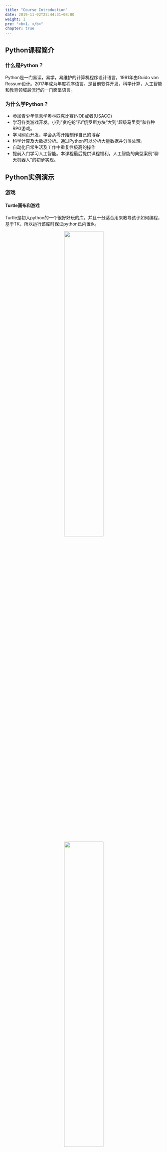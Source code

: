 ```yaml
---
title: "Course Introduction"
date: 2019-11-02T22:44:31+08:00
weight: 1
pre: "<b>1. </b>"
chapter: true
---
```


## Python课程简介

### 什么是Python？
Python是一门易读，易学，易维护的计算机程序设计语言。1991年由Guido van Rossum设计。2017年成为年度程序语言。是目前软件开发，科学计算，人工智能和教育领域最流行的一门面呈语言。

### 为什么学Python？
- 参加青少年信息学奥林匹克比赛(NOI)或者(USACO)
- 学习各类游戏开发。小到“贪吃蛇“和”俄罗斯方块“大到“超级马里奥”和各种RPG游戏。
- 学习网页开发，学会从零开始制作自己的博客
- 科学计算及大数据分析。通过Python可以分析大量数据并分类处理。
- 自动化日常生活及工作中重复性极高的操作
- 提前入门学习人工智能。本课程最后提供课程福利，人工智能的典型案例“聊天机器人”的初步实现。

## Python实例演示

### 游戏

#### Turtle画布和游戏

Turtle是初入python的一个很好好玩的库，并且十分适合用来教导孩子如何编程，基于TK，所以运行该库时保证python已内置tk。

<center>
<img style="width: 50%;height: 50%;"src="/images/introduction/01.png">
</center>

<center>
<img style="width: 50%;height: 50%;"src="/images/introduction/02.png">
</center>

<center>
<img style="width: 50%;height: 50%;"src="/images/introduction/03.png">
</center>

<center>
<img style="width: 50%;height: 50%;"src="/images/introduction/04.png">
</center>

<center>
<img style="width: 50%;height: 50%;"src="/images/introduction/05.png">
</center>

<center>
<img style="width: 50%;height: 50%;"src="/images/introduction/06.png">
</center>

<center>
<img style="width: 50%;height: 50%;"src="/images/introduction/07.png">
</center>

<center>
<img style="width: 50%;height: 50%;"src="/images/introduction/08.png">
</center>

<center>
<img style="width: 50%;height: 50%;"src="/images/introduction/09.png">
</center>

<center>
<img style="width: 50%;height: 50%;"src="/images/introduction/10.png">
</center>

#### PyGame游戏引擎

包含图像、声音。建立在SDL基础上，允许实时电子游戏研发而无需被低级语言（如机器语言和汇编语言）束缚。基于这样一个设想，所有需要的游戏功能和理念都（主要是图像方面）都完全简化为游戏逻辑本身，所有的资源结构都可以由高级语言提供，如Python。

#### 星球大战

<center>
<img style="width: 50%;height: 50%;"src="/images/introduction/game/01.png">
</center>

<center>
<img style="width: 50%;height: 50%;"src="/images/introduction/game/02.png">
</center>

#### 愤怒的小鸟

<center>
<img style="width: 50%;height: 50%;"src="/images/introduction/game/03.png">
</center>

<center>
<img style="width: 50%;height: 50%;"src="/images/introduction/game/04.png">
</center>

#### 吃豆人

<center>
<img style="width: 50%;height: 50%;"src="/images/introduction/game/05.png">
</center>

### 网页

网页是构成网站的基本元素，是承载各种网站应用的平台。通俗地说，您的网站就是由网页组成的，如果您只有域名和虚拟主机而没有制作任何网页的话，您的客户仍旧无法访问您的网站。

网页是一个包含HTML标签的纯文本文件，它可以存放在世界某个角落的某一台计算机中，是万维网中的一“页”，是超文本标记语言格式（标准通用标记语言的一个应用，文件扩展名为.html或.htm）。网页通常用图像档来提供图画。网页要通过网页浏览器来阅读。

<center>
<img style="width: 50%;height: 50%;"src="/images/introduction/web/01.png">
</center>

<center>
<img style="width: 50%;height: 50%;"src="/images/introduction/web/02.jpeg">
</center>

### 数据分析

数据分析是指用适当的统计分析方法对收集来的大量数据进行分析，提取有用信息和形成结论而对数据加以详细研究和概括总结的过程。这一过程也是质量管理体系的支持过程。在实用中，数据分析可帮助人们作出判断，以便采取适当行动。

数据分析的数学基础在20世纪早期就已确立，但直到计算机的出现才使得实际操作成为可能，并使得数据分析得以推广。数据分析是数学与计算机科学相结合的产物。

<center>
<img style="width: 50%;height: 50%;"src="/images/introduction/world_climate_change.gif">
</center>

### 人工智能

人工智能（Artificial Intelligence），英文缩写为AI。它是研究、开发用于模拟、延伸和扩展人的智能的理论、方法、技术及应用系统的一门新的技术科学。

人工智能是计算机科学的一个分支，它企图了解智能的实质，并生产出一种新的能以人类智能相似的方式做出反应的智能机器，该领域的研究包括机器人、语言识别、图像识别、自然语言处理和专家系统等。人工智能从诞生以来，理论和技术日益成熟，应用领域也不断扩大，可以设想，未来人工智能带来的科技产品，将会是人类智慧的“容器”。人工智能可以对人的意识、思维的信息过程的模拟。人工智能不是人的智能，但能像人那样思考、也可能超过人的智能。

人工智能是一门极富挑战性的科学，从事这项工作的人必须懂得计算机知识，心理学和哲学。人工智能是包括十分广泛的科学，它由不同的领域组成，如机器学习，计算机视觉等等，总的说来，人工智能研究的一个主要目标是使机器能够胜任一些通常需要人类智能才能完成的复杂工作。但不同的时代、不同的人对这种“复杂工作”的理解是不同的。2017年12月，人工智能入选“2017年度中国媒体十大流行语”

#### 聊天机器人

聊天机器人（Chatterbot）是经由对话或文字进行交谈的计算机程序。能够模拟人类对话，通过图灵测试。聊天机器人可用于实用的目的，如客户服务或资讯获取。有些聊天机器人会搭载自然语言处理系统，但大多简单的系统只会撷取输入的关键字，再从数据库中找寻最合适的应答句。目前，聊天机器人是虚拟助理（如Google智能助理）的一部分，可以与许多组织的应用程序，网站以及即时消息平台（Facebook Messenger）连接。非助理应用程序包括娱乐目的的聊天室，研究和特定产品促销，社交机器人。

<center>
<img style="width: 50%;height: 50%;"src="/images/introduction/AI/01.jpeg">
</center>

<center>
<img style="width: 50%;height: 50%;"src="/images/introduction/AI/02.png">
</center>

### 网络爬虫

网络爬虫（又被称为网页蜘蛛，网络机器人，在FOAF社区中间，更经常的称为网页追逐者），是一种按照一定的规则，自动地抓取万维网信息的程序或者脚本。另外一些不常使用的名字还有蚂蚁、自动索引、模拟程序或者蠕虫。

<center>
<img style="width: 50%;height: 50%;"src="/images/introduction/web_crawler.png">
</center>

### 青少年信息奥赛

#### USACO美国信息学奥林匹克竞赛

#### 竞赛简介
**美国信息学奥林匹克竞赛，英文简称“USACO”**，全称“USA Computing Olympiad”，初次举办于1992年，其官网是美国一个著名在线题库，更是美国中学生官方竞赛网站，**开设的目的是为每年夏季举办的国际信息学奥林匹克竞赛（IOI）选拔美国队队员。**	

**在2016——2017赛季中，总计有2003名参赛选手入围公开赛，其中中国籍选手共计132人，仅次于美国926人，成为参加USACO公开赛的第二大国。**

#### 含金量
随着STEM教育的理念及编程低龄化普及化的发展，USACO的热度越来越高。因为编程学习的门槛相比较于数理化较高，**USACO的含金量实际会高于同类型的USAMO（美国数学奥赛），UANCO（美国化学奥赛）等等。**

此外，因为大量学生参加热门的USAMO，USNCO等竞赛，**所以USACO相对来说并不是过分红海，在中国高中生中的普及度并不高，**换言之，参赛的选手少了，获得荣誉的人少了，含金量自然就更高。

**对于未来美本留学申请理工科专业的高中生来说，USACO能够获得金或者白金级别的奖项，绝对是提高竞争力的大杀器。**

#### 参赛对象
**国内高一高二在读学生，高三学生也可以参加12月的第一场比赛，**如果实力突出，可以在12月中RD常规申请前获得白银级奖项，可以说是申请前后最后一波强势的背景提升机会。

当然，编程基础较好，有算法能力的初中生也可以尝试参赛，提前挑战USACO竞赛，证明自己的编程能力。

#### 比赛规则
**每年的12月、1月、2月和3月都分别有USACO比赛开放日，在比赛窗口开放的三天内，选手可以选择在任意时间登陆USACO账号开始比赛。**

每场比赛4——5个小时，比赛从在线打开试题后开始计时，可以使用C++，Java，Python，Pascal和C中的任意一种语言进行做题，在时间结束前通过网络将写好的程序提交即可。

程序提交后官网会给出用test case检测程序的结果，并根据结果给出这一题的得分，每次比赛，实力强的选手可以连续升级。

**开始比赛4小时内，如果拿到了高分（接近满分或者满分），系统会提示直接晋级，可以在这三天内继续挑战下一级，只要实力足够，一场考试可以提升到满级白金级。**

没拿到满分的选手，需要等到三天的赛程结束后，等待晋级分数线，才能决定是否晋级，如果成功晋级，可以在一个月后的第二场继续参赛晋级。

#### 竞赛等级
**1. 青铜级**

**参赛资格：**注册USACO账号即为铜级

**难度等级：**铜级考试相对简单，参赛学生需会至少一种程序语言，只要经过一定的训练，大部分初次参赛的选手都能在限制时间内做完题，在第一次考试中晋级白银级。

**2. 白银级**

**参赛资格：**通过铜级比赛的选手

**难度等级：**需要基本的问题解决能力和简单的算法能力（例如：贪心算法，递归搜索算法等），除此之外，学生还要对基础数据结构有一定的了解。

**3. 黄金级**

**参赛资格：**通过银级比赛的选手

**难度等级：**需要有一定的算法基础，理解一些抽象的方法（例：最短路径，动态规划），并且学生要对数据结构有比较深的了解。

**4. 白金级**

**参赛资格：**通过黄金级比赛的选手

**难度等级：**需要有很高的编程基础和很强的算法能力。部分比赛问题最后的优化方案，可能不止一个，得出的答案也不止一个。

#### 如何备战?

**建议从Python或者Java入手，**上手较快。可以选择先自学，学习主要内容为数据结构，编程语法，配合一定强度的练习和老师讲解，可以初步通过第一轮铜级的选拔。